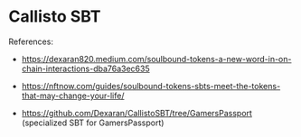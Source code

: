# Callisto SBT

References:

- https://dexaran820.medium.com/soulbound-tokens-a-new-word-in-on-chain-interactions-dba76a3ec635

- https://nftnow.com/guides/soulbound-tokens-sbts-meet-the-tokens-that-may-change-your-life/

- https://github.com/Dexaran/CallistoSBT/tree/GamersPassport (specialized SBT for GamersPassport)
